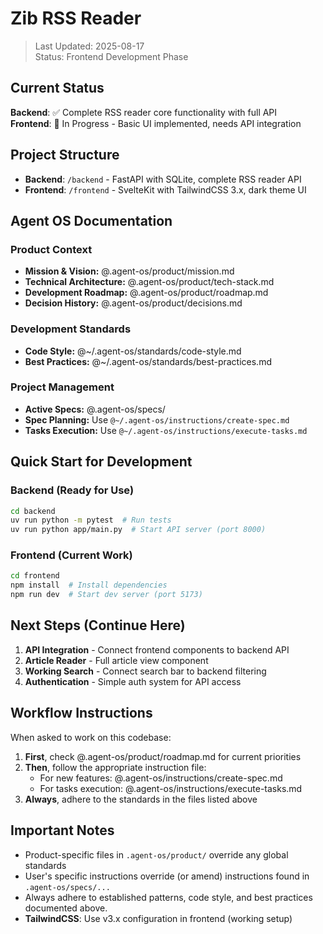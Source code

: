 # Zib RSS Reader

> Last Updated: 2025-08-17  
> Status: Frontend Development Phase

## Current Status

**Backend**: ✅ Complete RSS reader core functionality with full API  
**Frontend**: 🚧 In Progress - Basic UI implemented, needs API integration

## Project Structure

- **Backend**: `/backend` - FastAPI with SQLite, complete RSS reader API
- **Frontend**: `/frontend` - SvelteKit with TailwindCSS 3.x, dark theme UI

## Agent OS Documentation

### Product Context
- **Mission & Vision:** @.agent-os/product/mission.md
- **Technical Architecture:** @.agent-os/product/tech-stack.md
- **Development Roadmap:** @.agent-os/product/roadmap.md
- **Decision History:** @.agent-os/product/decisions.md

### Development Standards
- **Code Style:** @~/.agent-os/standards/code-style.md
- **Best Practices:** @~/.agent-os/standards/best-practices.md

### Project Management
- **Active Specs:** @.agent-os/specs/
- **Spec Planning:** Use `@~/.agent-os/instructions/create-spec.md`
- **Tasks Execution:** Use `@~/.agent-os/instructions/execute-tasks.md`

## Quick Start for Development

### Backend (Ready for Use)
```bash
cd backend
uv run python -m pytest  # Run tests
uv run python app/main.py  # Start API server (port 8000)
```

### Frontend (Current Work)
```bash
cd frontend
npm install  # Install dependencies
npm run dev  # Start dev server (port 5173)
```

## Next Steps (Continue Here)

1. **API Integration** - Connect frontend components to backend API
2. **Article Reader** - Full article view component
3. **Working Search** - Connect search bar to backend filtering
4. **Authentication** - Simple auth system for API access

## Workflow Instructions

When asked to work on this codebase:

1. **First**, check @.agent-os/product/roadmap.md for current priorities
2. **Then**, follow the appropriate instruction file:
   - For new features: @.agent-os/instructions/create-spec.md
   - For tasks execution: @.agent-os/instructions/execute-tasks.md
3. **Always**, adhere to the standards in the files listed above

## Important Notes

- Product-specific files in `.agent-os/product/` override any global standards
- User's specific instructions override (or amend) instructions found in `.agent-os/specs/...`
- Always adhere to established patterns, code style, and best practices documented above.
- **TailwindCSS**: Use v3.x configuration in frontend (working setup)
